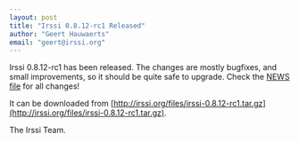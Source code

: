 ```yaml
---
layout: post
title: "Irssi 0.8.12-rc1 Released"
author: "Geert Hauwaerts"
email: "geert@irssi.org"
---
```


Irssi 0.8.12-rc1 has been released. The changes are mostly bugfixes, and small
improvements, so it should be quite safe to upgrade. Check the [NEWS
file](/news/ChangeLog) for all changes!

It can be downloaded from
[http://irssi.org/files/irssi-0.8.12-rc1.tar.gz](http://irssi.org/files/irssi-0.8.12-rc1.tar.gz).

The Irssi Team.
